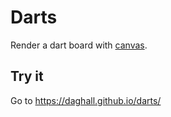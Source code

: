 # Darts

Render a dart board with [canvas](https://developer.mozilla.org/en-US/docs/Web/API/Canvas_API).

## Try it

Go to https://daghall.github.io/darts/
